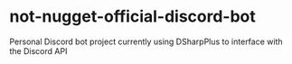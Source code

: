# not-nugget-official-discord-bot
 Personal Discord bot project currently using DSharpPlus to interface with the Discord API
